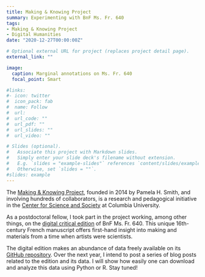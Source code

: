 ```yaml
---
title: Making & Knowing Project
summary: Experimenting with BnF Ms. Fr. 640
tags: 
- Making & Knowing Project
- Digital Humanities
date: "2020-12-27T00:00:00Z"

# Optional external URL for project (replaces project detail page).
external_link: ""

image:
  caption: Marginal annotations on Ms. Fr. 640
  focal_point: Smart

#links:
#- icon: twitter
#  icon_pack: fab
#  name: Follow
#  url: 
#  url_code: ""
#  url_pdf: ""
#  url_slides: ""
#  url_video: ""

# Slides (optional).
#   Associate this project with Markdown slides.
#   Simply enter your slide deck's filename without extension.
#   E.g. `slides = "example-slides"` references `content/slides/example-slides.md`.
#   Otherwise, set `slides = ""`.
#slides: example
---
```

The [Making & Knowing Project](https://www.makingandknowing.org), founded in 2014 by Pamela H. Smith, and involving hundreds of collaborators, is a research and pedagogical initiative in the [Center for Science and Society](https://edition640.makingandknowing.org) at Columbia University.

As a postdoctoral fellow, I took part in the project working, among other things, on the [digital critical edition](https://edition640.makingandknowing.org) of BnF Ms. Fr. 640. This unique 16th-century French manuscript offers first-hand insight into making and materials from a time when artists were scientists.  

The digital edition makes an abundance of data freely available on its [GitHub repository](https://github.com/cu-mkp/m-k-manuscript-data). Over the next year, I intend to post a series of blog posts related to the edition and its data. I will show how easily one can download and analyze this data using Python or R. Stay tuned!



